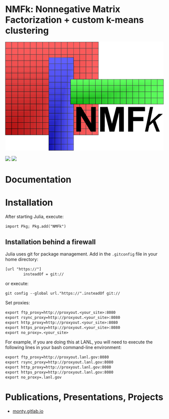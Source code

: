 NMFk: Nonnegative Matrix Factorization + custom k-means clustering
===============

![logo](./logo/nmfk-logo.png)

[![][gitlab-img]][gitlab-url] [![][codecov-img]][codecov-url]

[gitlab-img]: https://gitlab.com/TensorFactorization/NMFk.jl/badges/master/pipeline.svg
[gitlab-url]: https://gitlab.com/TensorFactorization/NMFk.jl/pipelines

[codecov-img]: https://gitlab.com/TensorFactorization/NMFk.jl/badges/master/coverage.svg
[codecov-url]: https://gitlab.com/TensorFactorization/NMFk.jl

Documentation
=============


Installation
============

After starting Julia, execute:

```
import Pkg; Pkg.add("NMFk")
```

Installation behind a firewall
------------------------------

Julia uses git for package management. Add in the `.gitconfig` file in your home directory:

```
[url "https://"]
        insteadOf = git://
```

or execute:

```
git config --global url."https://".insteadOf git://
```

Set proxies:

```
export ftp_proxy=http://proxyout.<your_site>:8080
export rsync_proxy=http://proxyout.<your_site>:8080
export http_proxy=http://proxyout.<your_site>:8080
export https_proxy=http://proxyout.<your_site>:8080
export no_proxy=.<your_site>
```

For example, if you are doing this at LANL, you will need to execute the
following lines in your bash command-line environment:

```
export ftp_proxy=http://proxyout.lanl.gov:8080
export rsync_proxy=http://proxyout.lanl.gov:8080
export http_proxy=http://proxyout.lanl.gov:8080
export https_proxy=http://proxyout.lanl.gov:8080
export no_proxy=.lanl.gov
```

Publications, Presentations, Projects
=====================================

* [monty.gitlab.io](monty.gitlab.io)